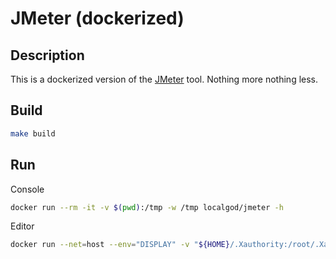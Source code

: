 # JMeter (dockerized)

## Description
This is a dockerized version of the [JMeter](https://jmeter.apache.org/) tool. Nothing more nothing less.

## Build
```bash
make build
```

## Run
Console

```bash
docker run --rm -it -v $(pwd):/tmp -w /tmp localgod/jmeter -h
```

Editor

```bash
docker run --net=host --env="DISPLAY" -v "${HOME}/.Xauthority:/root/.Xauthority" --rm -it -v $(pwd):/tmp -w /tmp localgod/jmeter
```
